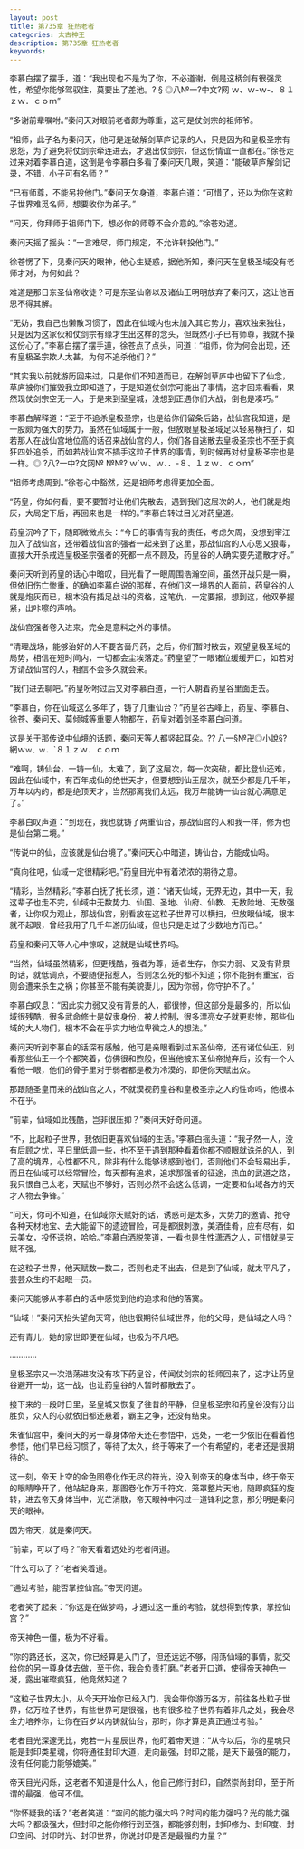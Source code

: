 ```yaml
---
layout: post
title: 第735章 狂热老者
categories: 太古神王
description: 第735章 狂热老者
keywords:
---
```


李慕白摆了摆手，道：“我出现也不是为了你，不必道谢，倒是这柄剑有很强灵性，希望你能够驾驭住，莫要出了差池。? § ◎八№一?中文?网  ｗ、ｗ-ｗ-．８１ｚｗ．ｃｏｍ”

“多谢前辈嘱咐。”秦问天对眼前老者颇为尊重，这可是仗剑宗的祖师爷。

“祖师，此子名为秦问天，他可是连破解剑草庐记录的人，只是因为和皇极圣宗有恩怨，为了避免将仗剑宗牵连进去，才退出仗剑宗，但这份情谊一直都在。”徐苍走过来对着李慕白道，这倒是令李慕白多看了秦问天几眼，笑道：“能破草庐解剑记录，不错，小子可有名师？”

“已有师尊，不能另投他门。”秦问天欠身道，李慕白道：“可惜了，还以为你在这粒子世界难觅名师，想要收你为弟子。”

“问天，你拜师于祖师门下，想必你的师尊不会介意的。”徐苍劝道。

秦问天摇了摇头：“一言难尽，师门规定，不允许转投他门。”

徐苍愣了下，见秦问天的眼神，他心生疑惑，据他所知，秦问天在皇极圣域没有老师才对，为何如此？

难道是那日东圣仙帝收徒？可是东圣仙帝以及诸仙王明明放弃了秦问天，这让他百思不得其解。

“无妨，我自己也懒散习惯了，因此在仙域内也未加入其它势力，喜欢独来独往，只是因为这家伙和仗剑宗有缘才生出这样的念头，但既然小子已有师尊，我就不操这份心了。”李慕白摆了摆手道，徐苍点了点头，问道：“祖师，你为何会出现，还有皇极圣宗欺人太甚，为何不追杀他们？”

“其实我以前就游历回来过，只是你们不知道而已，在解剑草庐中也留下了仙念，草庐被你们摧毁我立即知道了，于是知道仗剑宗可能出了事情，这才回来看看，果然现仗剑宗空无一人，于是来到圣皇城，没想到正遇你们大战，倒也是凑巧。”

李慕白解释道：“至于不追杀皇极圣宗，也是给你们留条后路，战仙宫我知道，是一股颇为强大的势力，虽然在仙域属于一般，但放眼皇极圣域足以轻易横扫了，如若那人在战仙宫地位高的话召来战仙宫的人，你们各自逃散去皇极圣宗也不至于疯狂四处追杀，而如若战仙宫不插手这粒子世界的事情，到时候再对付皇极圣宗也是一样。◎  ?八?一中?文网№ №№? ｗ`ｗ、ｗ、．-８、１ｚｗ．ｃｏｍ”

“祖师考虑周到。”徐苍心中豁然，还是祖师考虑得更加全面。

“药皇，你如何看，要不要暂时让他们先散去，遇到我们这层次的人，他们就是炮灰，大局定下后，再回来也是一样的。”李慕白转过目光对药皇道。

药皇沉吟了下，随即微微点头：“今日的事情有我的责任，考虑欠周，没想到宰江加入了战仙宫，还带着战仙宫的强者一起来到了这里，那战仙宫的人心思又狠毒，直接大开杀戒连皇极圣宗强者的死都一点不顾及，药皇谷的人确实要先遣散才好。”

秦问天听到药皇的话心中暗叹，目光看了一眼周围浩瀚空间，虽然开战只是一瞬，但依旧伤亡惨重，的确如李慕白说的那样，在他们这一境界的人面前，药皇谷的人就是炮灰而已，根本没有插足战斗的资格，这笔仇，一定要报，想到这，他双拳握紧，出咔嚓的声响。

战仙宫强者卷入进来，完全是意料之外的事情。

“清理战场，能够治好的人不要吝啬丹药，之后，你们暂时散去，观望皇极圣域的局势，相信在短时间内，一切都会尘埃落定。”药皇望了一眼诸位缓缓开口，如若对方请战仙宫的人，相信不会多久就会来。

“我们进去聊吧。”药皇吩咐过后又对李慕白道，一行人朝着药皇谷里面走去。

“李慕白，你在仙域这么多年了，铸了几重仙台？”药皇谷古峰上，药皇、李慕白、徐苍、秦问天、莫倾城等重要人物都在，药皇对着剑圣李慕白问道。

这是关于那传说中仙境的话题，秦问天等人都竖起耳朵。??  八一§№卍◎小說§?網ｗ`ｗ、ｗ`．`８１ｚｗ．ｃｏｍ

“难啊，铸仙台，一铸一仙，太难了，到了这层次，每一次突破，都比登仙还难，因此在仙域中，有百年成仙的绝世天才，但要想到仙王层次，就至少都是几千年，万年以内的，都是绝顶天才，当然那离我们太远，我万年能铸一仙台就心满意足了。”

李慕白叹声道：“到现在，我也就铸了两重仙台，那战仙宫的人和我一样，修为也是仙台第二境。”

“传说中的仙，应该就是仙台境了。”秦问天心中暗道，铸仙台，方能成仙吗。

“真向往吧，仙域一定很精彩吧。”药皇目光中有着浓浓的期待之意。

“精彩，当然精彩。”李慕白抚了抚长须，道：“诸天仙域，无界无边，其中一天，我这辈子也走不完，仙域中无数势力、仙国、圣地、仙府、仙教、无数险地、无数强者，让你叹为观止，那战仙宫，别看放在这粒子世界可以横扫，但放眼仙域，根本就不起眼，曾经我用了几千年游历仙域，但也只是走过了少数地方而已。”

药皇和秦问天等人心中惊叹，这就是仙域世界吗。

“当然，仙域虽然精彩，但更残酷，强者为尊，适者生存，你实力弱、又没有背景的话，就低调点，不要随便招惹人，否则怎么死的都不知道；你不能拥有重宝，否则会遭来杀生之祸；你甚至不能有美貌妻儿，因为你弱，你守护不了。”

李慕白叹息：“因此实力弱又没有背景的人，都很惨，但这部分是最多的，所以仙域很残酷，很多武命修士是奴隶身份，被人控制，很多漂亮女子就更悲惨，那些仙域的大人物们，根本不会在乎实力地位卑微之人的想法。”

秦问天听到李慕白的话深有感触，他可是亲眼看到过东圣仙帝，还有诸位仙王，别看那些仙王一个个都笑着，仿佛很和煦般，但当他被东圣仙帝抛弃后，没有一个人看他一眼，他们的骨子里对于弱者都是极为冷漠的，即便你天赋出众。

那跟随圣皇而来的战仙宫之人，不就漠视药皇谷和皇极圣宗之人的性命吗，他根本不在乎。

“前辈，仙域如此残酷，岂非很压抑？”秦问天好奇问道。

“不，比起粒子世界，我依旧更喜欢仙域的生活。”李慕白摇头道：“我孑然一人，没有后顾之忧，平日里低调一些，也不至于遇到那种看着你都不顺眼就诛杀的人，到了高的境界，心性都不凡，除非有什么能够诱惑到他们，否则他们不会轻易出手，而且在仙域可以经常冒险，每天都有追求，追求那强者的征途，热血的武道之路，我只恨自己太老，天赋也不够好，否则必然不会这么低调，一定要和仙域各方的天才人物去争锋。”

“问天，你可不知道，在仙域你天赋好的话，诱惑可是太多，大势力的邀请、抢夺各种天材地宝、去大能留下的遗迹冒险，可是都很刺激，美酒佳肴，应有尽有，如云美女，投怀送抱，哈哈。”李慕白洒脱笑道，一看也是生性潇洒之人，可惜就是天赋不强。

在这粒子世界，他天赋数一数二，否则也走不出去，但是到了仙域，就太平凡了，芸芸众生的不起眼一员。

秦问天能够从李慕白的话中感觉到他的追求和他的落寞。

“仙域！”秦问天抬头望向天穹，他也很期待仙域世界，他的父母，是仙域之人吗？

还有青儿，她的家世即便在仙域，也极为不凡吧。

…………

皇极圣宗又一次浩荡进攻没有攻下药皇谷，传闻仗剑宗的祖师回来了，这才让药皇谷避开一劫，这一战，也让药皇谷的人暂时都散去了。

接下来的一段时日里，圣皇城又恢复了往昔的平静，但皇极圣宗和药皇谷没有分出胜负，众人的心就依旧都还悬着，霸主之争，还没有结束。

朱雀仙宫中，秦问天的另一尊身体帝天还在参悟中，远处，一老一少依旧在看着他参悟，他们早已经习惯了，等待了太久，终于等来了一个有希望的，老者还是很期待的。

这一刻，帝天上空的金色图卷化作无尽的符光，没入到帝天的身体当中，终于帝天的眼睛睁开了，他站起身来，那图卷化作万千符文，笼罩整片天地，随即疯狂的旋转，进去帝天身体当中，光芒消散，帝天眼神中闪过一道锋利之意，那分明是秦问天的眼神。

因为帝天，就是秦问天。

“前辈，可以了吗？”帝天看着远处的老者问道。

“什么可以了？”老者笑着道。

“通过考验，能否掌控仙宫。”帝天问道。

老者笑了起来：“你这是在做梦吗，才通过这一重的考验，就想得到传承，掌控仙宫？”

帝天神色一僵，极为不好看。

“你的路还长，这次，你已经算是入门了，但还远远不够，闯荡仙域的事情，就交给你的另一尊身体去做，至于你，我会负责打磨。”老者开口道，使得帝天神色一凝，露出璀璨疯狂，他竟然知道？

“这粒子世界太小，从今天开始你已经入门，我会带你游历各方，前往各处粒子世界，亿万粒子世界，有些世界可是很强，也有很多粒子世界有着非凡之处，我会尽全力培养你，让你在百岁以内铸就仙台，那时，你才算是真正通过考验。”

老者目光深邃无比，宛若一片星辰世界，他盯着帝天道：“从今以后，你的星魂只能是封印类星魂，你将通往封印大道，走向最强，封印之能，是天下最强的能力，没有任何能力能够媲美。”

帝天目光闪烁，这老者不知道是什么人，他自己修行封印，自然崇尚封印，至于所谓的最强，他可不信。

“你怀疑我的话？”老者笑道：“空间的能力强大吗？时间的能力强吗？光的能力强大吗？都级强大，但封印之能你修行到至强，都能够刻制，封印修为、封印度、封印空间、封印时光、封印世界，你说封印是否是最强的力量？”

